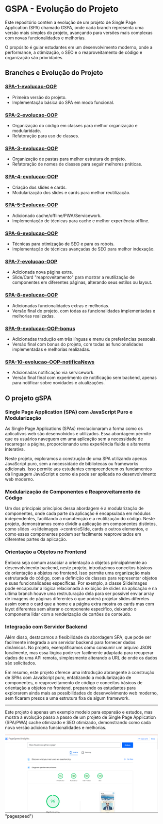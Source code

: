 # GSPA - Evolução do Projeto

Este repositório contém a evolução de um projeto de Single Page Application (SPA) chamado GSPA, onde cada branch representa uma versão mais simples do projeto, avançando para versões mais complexas com novas funcionalidades e melhorias.

O propósito é guiar estudantes em um desenvolvimento moderno, onde a performance, a otimização, o SEO e o reaproveitamento de código e organização são prioridades.

## Branches e Evolução do Projeto

### [SPA-1-evolucao-OOP](https://github.com/faustinopsy/gspa/tree/SPA-1-evolucao-OOP)
- Primeira versão do projeto.
- Implementação básica do SPA em modo funcional.

### [SPA-2-evolucao-OOP](https://github.com/faustinopsy/gspa/tree/SAP-2-evolucao-OOP)
- Organização do código em classes para melhor organização e modularidade.
- Refatoração para uso de classes.

### [SPA-3-evolucao-OOP](https://github.com/faustinopsy/gspa/tree/SPA-3-evolucao-OOP)
- Organização de pastas para melhor estrutura do projeto.
- Refatoração de nomes de classes para seguir melhores práticas.

### [SPA-4-evolucao-OOP](https://github.com/faustinopsy/gspa/tree/SPA-4-evolucao-OOP)
- Criação dos slides e cards.
- Modularização dos slides e cards para melhor reutilização.

### [SPA-5-Evolucao-OOP](https://github.com/faustinopsy/gspa/tree/SPA-5-Evolucao-OOP)
- Adicionado cache/offline/PWA/Servicework.
- Implementação de técnicas para cache e melhor experiência offline.

### [SPA-6-evolucao-OOP](https://github.com/faustinopsy/gspa/tree/SPA-6-evolucao-OOP)
- Técnicas para otimização de SEO e para os robots.
- Implementação de técnicas avançadas de SEO para melhor indexação.

### [SPA-7-evolucao-OOP](https://github.com/faustinopsy/gspa/tree/SPA-7-evolucao-OOP)
- Adicionada nova página extra.
- Slide/Card "reaproveitamento" para mostrar a reutilização de componentes em diferentes páginas, alterando seus estilos ou layout.

### [SPA-8-evolucao-OOP](https://github.com/faustinopsy/gspa/tree/SPA-8-evolucao-OOP)
- Adicionadas funcionalidades extras e melhorias.
- Versão final do projeto, com todas as funcionalidades implementadas e melhorias realizadas.

### [SPA-9-evolucao-OOP-bonus](https://github.com/faustinopsy/gspa/tree/SPA-9-evolucao-OOP-bonus)
- Adicionadas tradução em três línguas e menu de preferências pessoais.
- Versão final com bonus do projeto, com todas as funcionalidades implementadas e melhorias realizadas.

### [SPA-10-evolucao-OOP-notificaNews](https://github.com/faustinopsy/gspa/tree/SPA-10-evolucao-OOP-notificaNews)
- Adicionadas notificação via servicework.
- Versão final final com experimento de notificação sem backend, apenas para notificar sobre novidades e atualizações.
## O projeto gSPA

### Single Page Application (SPA) com JavaScript Puro e Modularização

As Single Page Applications (SPAs) revolucionaram a forma como os aplicativos web são desenvolvidos e utilizados. Essa abordagem permite que os usuários naveguem em uma aplicação sem a necessidade de recarregar a página, proporcionando uma experiência fluida e altamente interativa.

Neste projeto, exploramos a construção de uma SPA utilizando apenas JavaScript puro, sem a necessidade de bibliotecas ou frameworks adicionais. Isso permite aos estudantes compreenderem os fundamentos da linguagem JavaScript e como ela pode ser aplicada no desenvolvimento web moderno.

### Modularização de Componentes e Reaproveitamento de Código

Um dos principais princípios dessa abordagem é a modularização de componentes, onde cada parte da aplicação é encapsulada em módulos independentes, facilitando a manutenção e a reutilização do código. Neste projeto, demonstramos como dividir a aplicação em componentes distintos, como slides ->slideimages ->controleSlide, cards e outros elementos, e como esses componentes podem ser facilmente reaproveitados em diferentes partes da aplicação.

### Orientação a Objetos no Frontend

Embora seja comum associar a orientação a objetos principalmente ao desenvolvimento backend, neste projeto, introduzimos conceitos básicos de orientação a objetos no frontend. Isso permite uma organização mais estruturada do código, com a definição de classes para representar objetos e suas funcionalidades específicas. Por exemplo, a classe SlideImages pode encapsular a lógica relacionada à exibição de slides na aplicação e na ultima branch houve uma restruturação dela para ser possivel enviar array de imagens de páginas diferentes o que poderá projetar slides diferetes assim como o card que a home e a página extra mostra os cards mas com layot diferentes sem alterar o componente especifico, deixando o componente lidar com a renderização de cartões de conteúdo.

### Integração com Servidor Backend

Além disso, destacamos a flexibilidade da abordagem SPA, que pode ser facilmente integrada a um servidor backend para fornecer dados dinâmicos. No projeto, exemplificamos como consumir um arquivo JSON localmente, mas essa lógica pode ser facilmente adaptada para recuperar dados de uma API remota, simplesmente alterando a URL de onde os dados são solicitados.

Em resumo, este projeto oferece uma introdução abrangente à construção de SPAs com JavaScript puro, enfatizando a modularização de componentes, o reaproveitamento de código e conceitos básicos de orientação a objetos no frontend, preparando os estudantes para explorarem ainda mais as possibilidades do desenvolvimento web moderno, sem ficaram presos a uma estrutura fixa de algum framework.

---

Este projeto é apenas um exemplo modelo para expansão e estudos, mas mostra a evolução passo a passo de um projeto de Single Page Application (SPA/PWA) cache otimizado e SEO otimizado, demonstrando como cada nova versão adiciona funcionalidades e melhorias.


![Métricas do pagespeed da 10ª versão após algumas otimizações ](pagespeed.png) "pagespeed")
